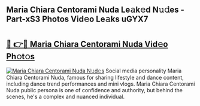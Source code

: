 ## Maria Chiara Centorami Nuda Le𝚊k𝚎d N𝚞𝚍es - Part-xS3 Photos Vid𝚎o Le𝚊ks uGYX7

# <h2><a href="http://fbfg4k.evod.top/?m=Maria+Chiara+Centorami+Nuda">🔗 👉🔴 Maria Chiara Centorami Nuda Vid𝚎o Ph𝚘t𝚘s</a></h2>

[![Maria Chiara Centorami Nuda N𝚞d𝚎s](https://i.imgur.com/8V9OHl7.gif)](http://fbfg4k.evod.top/?m=Maria+Chiara+Centorami+Nuda)
Social media personality Maria Chiara Centorami Nuda, famous for sharing lifestyle and dance content, including dance trend performances and mini vlogs. Maria Chiara Centorami Nuda public persona is one of confidence and authority, but behind the scenes, he's a complex and nuanced individual. 
